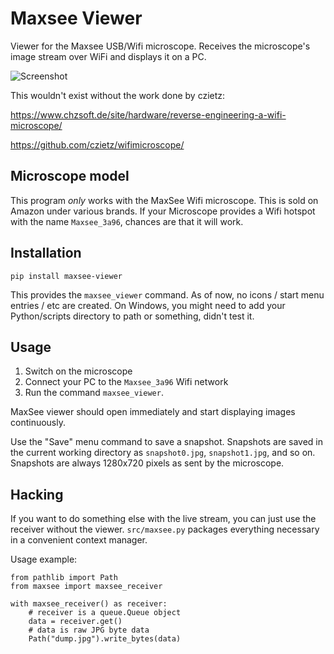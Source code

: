 # Maxsee Viewer

Viewer for the Maxsee USB/Wifi microscope. Receives the microscope's image
stream over WiFi and displays it on a PC.

![Screenshot](maxsee_viewer_screenshot.png)

This wouldn't exist without the work done by czietz:

https://www.chzsoft.de/site/hardware/reverse-engineering-a-wifi-microscope/

https://github.com/czietz/wifimicroscope/

## Microscope model

This program *only* works with the MaxSee Wifi microscope. This is sold on
Amazon under various brands. If your Microscope provides a Wifi hotspot with the
name ``Maxsee_3a96``, chances are that it will work.

## Installation

``pip install maxsee-viewer``

This provides the ``maxsee_viewer`` command. As of now, no icons / start menu
entries / etc are created. On Windows, you might need to add your Python/scripts
directory to path or something, didn't test it.

## Usage

1. Switch on the microscope
2. Connect your PC to the ``Maxsee_3a96`` Wifi network
3. Run the command ``maxsee_viewer``.

MaxSee viewer should open immediately and start displaying images continuously.

Use the "Save" menu command to save a snapshot. Snapshots are saved in the
current working directory as ``snapshot0.jpg``, ``snapshot1.jpg``, and so on.
Snapshots are always 1280x720 pixels as sent by the microscope.

## Hacking

If you want to do something else with the live stream, you can just use the
receiver without the viewer. `src/maxsee.py` packages everything necessary in a
convenient context manager.

Usage example:

```
from pathlib import Path
from maxsee import maxsee_receiver

with maxsee_receiver() as receiver:
    # receiver is a queue.Queue object
    data = receiver.get()
    # data is raw JPG byte data
    Path("dump.jpg").write_bytes(data)
```